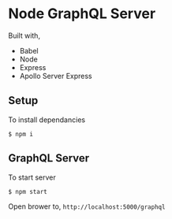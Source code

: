 # Node GraphQL Server

Built with,
- Babel
- Node
- Express
- Apollo Server Express

## Setup
To install dependancies
```
$ npm i
```

## GraphQL Server
To start server
```
$ npm start
```
Open brower to,
`http://localhost:5000/graphql`

